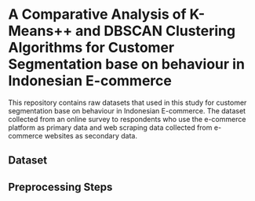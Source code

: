 # A Comparative Analysis of K-Means++ and DBSCAN Clustering Algorithms for Customer Segmentation base on behaviour in Indonesian E-commerce
This repository contains raw datasets that used in this study for customer segmentation base on behaviour in Indonesian E-commerce. The dataset collected from an online survey to respondents who use the e-commerce platform as primary data and web scraping data collected from e-commerce websites as secondary data.  

## Dataset


## Preprocessing Steps

##
